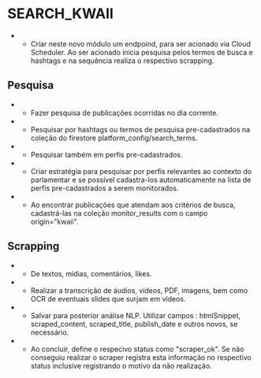 # SEARCH_KWAII

* - Criar neste novo módulo um endpoind, para ser acionado via Cloud Scheduler. Ao ser acionado inicia pesquisa pelos termos de busca e hashtags e na sequência realiza o respectivo scrapping.

## Pesquisa
* - Fazer pesquisa de publicações ocorridas no dia corrente.
* - Pesquisar por hashtags ou termos de pesquisa pre-cadastrados na coleção do firestore platform_config/search_terms.
* - Pesquisar também em perfis pre-cadastrados. 
* - Criar estratégia para pesquisar por perfis relevantes ao contexto do parlamentar e se possível cadastra-los automaticamente na lista de perfis pre-cadastrados a serem monitorados.
* - Ao encontrar publicações que atendam aos critérios de busca, cadastrá-las na coleção monitor_results com o campo origin="kwaii".

## Scrapping
  * - De textos, mídias, comentários, likes.
  * - Realizar a transcrição de áudios, vídeos, PDF, imagens, bem como OCR de eventuais slides que surjam em vídeos.
  * - Salvar para posterior análise NLP. Utilizar campos : htmlSnippet, scraped_content, scraped_title, publish_date e outros novos, se necessário.    
  * - Ao concluir, define o respecivo status como "scraper_ok". Se não conseguiu realizar o scraper registra esta informação no respectivo status inclusive registrando o motivo da não realização.